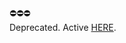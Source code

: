 :no_entry::no_entry::no_entry:\
Deprecated. Active [HERE](https://github.com/tewlwolow/Watch-the-Skies).
